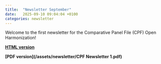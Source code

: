 ```yaml
---
title:  "Newsletter September"
date:   2025-09-10 09:04:04 +0100
categories: newsletter
---
```


Welcome to the first newsletter for the Comparative Panel File (CPF) Open Harmonization! 

 **[HTML version](/assets/newsletter/newsletter1/index.html)**
 
 **[PDF version](/assets/newsletter/CPF Newsletter 1.pdf)**

 
